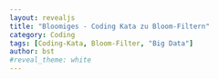 ```yaml
---
layout: revealjs
title: "Bloomiges - Coding Kata zu Bloom-Filtern"
category: Coding
tags: [Coding-Kata, Bloom-Filter, "Big Data"]
author: bst
#reveal_theme: white
---
```


<section
  data-markdown="content"
  data-separator="^\_\_\_+SECTION\_*$"
  data-separator-vertical="^\_\_\_+$"
  data-separator-notes="^Notes:">
</section>
